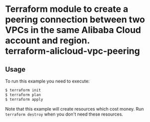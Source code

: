 Terraform module to create a peering connection between two VPCs in the same Alibaba Cloud account and region.  
 terraform-alicloud-vpc-peering
=====================================================================

## Usage

To run this example you need to execute:

```bash
$ terraform init
$ terraform plan
$ terraform apply
```

Note that this example will create resources which cost money. Run `terraform destroy` when you don't need these resources.

<!-- BEGINNING OF PRE-COMMIT-TERRAFORM DOCS HOOK -->
